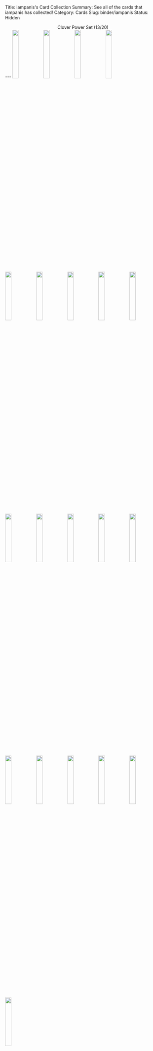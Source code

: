 Title: iampanis's Card Collection
Summary: See all of the cards that iampanis has collected!
Category: Cards
Slug: binder/iampanis
Status: Hidden

<center>Clover Power Set (13/20)</center>
---
<span title='1 Card'><a href='/card/21237ee9b3ca1/'><img src='/images/cards/21237ee9b3ca1-small.png' width='20%'></a></span><span title='5 Cards'><a href='/card/7cc1d724b2621/'><img src='/images/cards/7cc1d724b2621-small.png' width='20%'></a></span><span title='1 Card'><a href='/card/547c93afbd692/'><img src='/images/cards/547c93afbd692-small.png' width='20%'></a></span><img src='/images/cards/back-small.png' width='20%'><span title='1 Card'><a href='/card/5728258ed23d4/'><img src='/images/cards/5728258ed23d4-small.png' width='20%'></a></span><img src='/images/cards/back-small.png' width='20%'><span title='1 Card'><a href='/card/c4ce84b15fed7/'><img src='/images/cards/c4ce84b15fed7-small.png' width='20%'></a></span><img src='/images/cards/back-small.png' width='20%'><span title='2 Cards'><a href='/card/96487ec96fb09/'><img src='/images/cards/96487ec96fb09-small.png' width='20%'></a></span><span title='2 Cards'><a href='/card/9489c9ff45ad10/'><img src='/images/cards/9489c9ff45ad10-small.png' width='20%'></a></span><span title='5 Cards'><a href='/card/7698bc91a42511/'><img src='/images/cards/7698bc91a42511-small.png' width='20%'></a></span><span title='1 Card'><a href='/card/d7064d6712ea12/'><img src='/images/cards/d7064d6712ea12-small.png' width='20%'></a></span><img src='/images/cards/back-small.png' width='20%'><span title='1 Card'><a href='/card/e5208a7c3e7e14/'><img src='/images/cards/e5208a7c3e7e14-small.png' width='20%'></a></span><img src='/images/cards/back-small.png' width='20%'><span title='3 Cards'><a href='/card/47e418648ab716/'><img src='/images/cards/47e418648ab716-small.png' width='20%'></a></span><span title='1 Card'><a href='/card/6bbd232a253317/'><img src='/images/cards/6bbd232a253317-small.png' width='20%'></a></span><span title='1 Card'><a href='/card/19d6ffca4e1818/'><img src='/images/cards/19d6ffca4e1818-small.png' width='20%'></a></span><img src='/images/cards/back-small.png' width='20%'><img src='/images/cards/back-small.png' width='20%'><center>Radish Riot Set (15/20)</center>
---
<span title='2 Cards'><a href='/card/83c4720aa822/'><img src='/images/cards/83c4720aa822-small.png' width='20%'></a></span><span title='1 Card'><a href='/card/ebac18703723/'><img src='/images/cards/ebac18703723-small.png' width='20%'></a></span><span title='1 Card'><a href='/card/0b8f34452424/'><img src='/images/cards/0b8f34452424-small.png' width='20%'></a></span><span title='2 Cards'><a href='/card/d05b9c77a425/'><img src='/images/cards/d05b9c77a425-small.png' width='20%'></a></span><span title='2 Cards'><a href='/card/3f2139cc3926/'><img src='/images/cards/3f2139cc3926-small.png' width='20%'></a></span><img src='/images/cards/back-small.png' width='20%'><span title='3 Cards'><a href='/card/f5240da30028/'><img src='/images/cards/f5240da30028-small.png' width='20%'></a></span><span title='3 Cards'><a href='/card/5f989bebb229/'><img src='/images/cards/5f989bebb229-small.png' width='20%'></a></span><span title='3 Cards'><a href='/card/86ef1d0db530/'><img src='/images/cards/86ef1d0db530-small.png' width='20%'></a></span><span title='2 Cards'><a href='/card/9bee98d4a331/'><img src='/images/cards/9bee98d4a331-small.png' width='20%'></a></span><span title='1 Card'><a href='/card/26a11faa1f32/'><img src='/images/cards/26a11faa1f32-small.png' width='20%'></a></span><img src='/images/cards/back-small.png' width='20%'><span title='1 Card'><a href='/card/05eef9689034/'><img src='/images/cards/05eef9689034-small.png' width='20%'></a></span><img src='/images/cards/back-small.png' width='20%'><img src='/images/cards/back-small.png' width='20%'><span title='1 Card'><a href='/card/6cfc679a9237/'><img src='/images/cards/6cfc679a9237-small.png' width='20%'></a></span><span title='1 Card'><a href='/card/67d3c2503338/'><img src='/images/cards/67d3c2503338-small.png' width='20%'></a></span><span title='1 Card'><a href='/card/0d4276ecfb39/'><img src='/images/cards/0d4276ecfb39-small.png' width='20%'></a></span><img src='/images/cards/back-small.png' width='20%'><span title='1 Card'><a href='/card/b92b7a1bac41/'><img src='/images/cards/b92b7a1bac41-small.png' width='20%'></a></span><center>Solar Song Set (9/20)</center>
---
<span title='1 Card'><a href='/card/6c0569a38a6b/'><img src='/images/cards/6c0569a38a6b-small.png' width='20%'></a></span><img src='/images/cards/back-small.png' width='20%'><img src='/images/cards/back-small.png' width='20%'><img src='/images/cards/back-small.png' width='20%'><span title='2 Cards'><a href='/card/4b517d7ae5d4/'><img src='/images/cards/4b517d7ae5d4-small.png' width='20%'></a></span><img src='/images/cards/back-small.png' width='20%'><img src='/images/cards/back-small.png' width='20%'><img src='/images/cards/back-small.png' width='20%'><img src='/images/cards/back-small.png' width='20%'><span title='1 Card'><a href='/card/127f764a7d4f/'><img src='/images/cards/127f764a7d4f-small.png' width='20%'></a></span><span title='1 Card'><a href='/card/534c4c920c48/'><img src='/images/cards/534c4c920c48-small.png' width='20%'></a></span><span title='1 Card'><a href='/card/b8dace78a99f/'><img src='/images/cards/b8dace78a99f-small.png' width='20%'></a></span><span title='1 Card'><a href='/card/38ed77372281/'><img src='/images/cards/38ed77372281-small.png' width='20%'></a></span><span title='1 Card'><a href='/card/0e67478fb9e5/'><img src='/images/cards/0e67478fb9e5-small.png' width='20%'></a></span><img src='/images/cards/back-small.png' width='20%'><span title='2 Cards'><a href='/card/ccc5d4733ba0/'><img src='/images/cards/ccc5d4733ba0-small.png' width='20%'></a></span><img src='/images/cards/back-small.png' width='20%'><img src='/images/cards/back-small.png' width='20%'><span title='1 Card'><a href='/card/0d266637bc8a/'><img src='/images/cards/0d266637bc8a-small.png' width='20%'></a></span><img src='/images/cards/back-small.png' width='20%'>
---
<center><h2>Event Cards (1)</h2></center>
---
<center><a href='/card/11ed4acddac8/'><img src='/images/cards/11ed4acddac8-small.png' width='20%'></a></center>